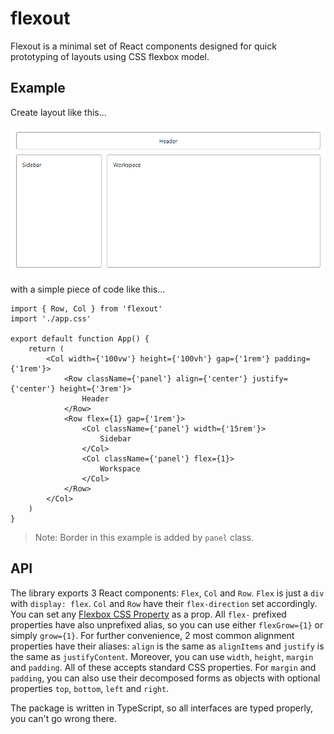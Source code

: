 # flexout

Flexout is a minimal set of React components designed for quick prototyping of layouts using CSS flexbox model.

## Example

Create layout like this...

![Layout](docs/example-layout.jpg)

with a simple piece of code like this...

```
import { Row, Col } from 'flexout'
import './app.css'

export default function App() {
    return (
        <Col width={'100vw'} height={'100vh'} gap={'1rem'} padding={'1rem'}>
            <Row className={'panel'} align={'center'} justify={'center'} height={'3rem'}>
                Header
            </Row>
            <Row flex={1} gap={'1rem'}>
                <Col className={'panel'} width={'15rem'}>
                    Sidebar
                </Col>
                <Col className={'panel'} flex={1}>
                    Workspace
                </Col>
            </Row>
        </Col>
    )
}
```

> Note: Border in this example is added by `panel` class.

## API

The library exports 3 React components: `Flex`, `Col` and `Row`.
`Flex` is just a `div` with `display: flex`. `Col` and `Row` have their `flex-direction` set accordingly. You can set any [Flexbox CSS Property](https://developer.mozilla.org/en-US/docs/Web/CSS/CSS_Flexible_Box_Layout#reference) as a prop. All `flex-` prefixed properties have also unprefixed alias, so you can use either `flexGrow={1}` or simply `grow={1}`. For further convenience, 2 most common alignment properties have their aliases: `align` is the same as `alignItems` and `justify` is the same as `justifyContent`. Moreover, you can use `width`, `height`, `margin` and `padding`. All of these accepts standard CSS properties. For `margin` and `padding`, you can also use their decomposed forms as objects with optional properties `top`, `bottom`, `left` and `right`.

The package is written in TypeScript, so all interfaces are typed properly, you can't go wrong there.
